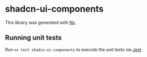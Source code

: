 # shadcn-ui-components

This library was generated with [Nx](https://nx.dev).

## Running unit tests

Run `nx test shadcn-ui-components` to execute the unit tests via [Jest](https://jestjs.io).
